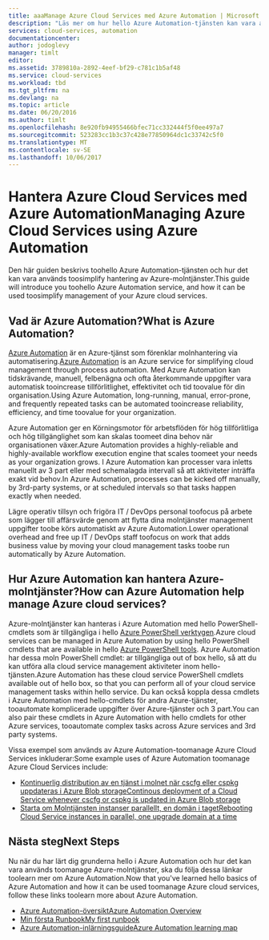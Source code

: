 ```yaml
---
title: aaaManage Azure Cloud Services med Azure Automation | Microsoft Docs
description: "Läs mer om hur hello Azure Automation-tjänsten kan vara används toomanage Azure-molntjänster i större skala."
services: cloud-services, automation
documentationcenter: 
author: jodoglevy
manager: timlt
editor: 
ms.assetid: 3789810a-2892-4eef-bf29-c781c1b5af48
ms.service: cloud-services
ms.workload: tbd
ms.tgt_pltfrm: na
ms.devlang: na
ms.topic: article
ms.date: 06/20/2016
ms.author: timlt
ms.openlocfilehash: 8e920fb94955466bfec71cc332444f5f0ee497a7
ms.sourcegitcommit: 523283cc1b3c37c428e77850964dc1c33742c5f0
ms.translationtype: MT
ms.contentlocale: sv-SE
ms.lasthandoff: 10/06/2017
---
```

# <a name="managing-azure-cloud-services-using-azure-automation"></a><span data-ttu-id="a6d40-103">Hantera Azure Cloud Services med Azure Automation</span><span class="sxs-lookup"><span data-stu-id="a6d40-103">Managing Azure Cloud Services using Azure Automation</span></span>
<span data-ttu-id="a6d40-104">Den här guiden beskrivs toohello Azure Automation-tjänsten och hur det kan vara används toosimplify hantering av Azure-molntjänster.</span><span class="sxs-lookup"><span data-stu-id="a6d40-104">This guide will introduce you toohello Azure Automation service, and how it can be used toosimplify management of your Azure cloud services.</span></span>

## <a name="what-is-azure-automation"></a><span data-ttu-id="a6d40-105">Vad är Azure Automation?</span><span class="sxs-lookup"><span data-stu-id="a6d40-105">What is Azure Automation?</span></span>
<span data-ttu-id="a6d40-106">[Azure Automation](https://azure.microsoft.com/services/automation/) är en Azure-tjänst som förenklar molnhantering via automatisering.</span><span class="sxs-lookup"><span data-stu-id="a6d40-106">[Azure Automation](https://azure.microsoft.com/services/automation/) is an Azure service for simplifying cloud management through process automation.</span></span> <span data-ttu-id="a6d40-107">Med Azure Automation kan tidskrävande, manuell, felbenägna och ofta återkommande uppgifter vara automatisk tooincrease tillförlitlighet, effektivitet och tid toovalue för din organisation.</span><span class="sxs-lookup"><span data-stu-id="a6d40-107">Using Azure Automation, long-running, manual, error-prone, and frequently repeated tasks can be automated tooincrease reliability, efficiency, and time toovalue for your organization.</span></span>

<span data-ttu-id="a6d40-108">Azure Automation ger en Körningsmotor för arbetsflöden för hög tillförlitliga och hög tillgänglighet som kan skalas toomeet dina behov när organisationen växer.</span><span class="sxs-lookup"><span data-stu-id="a6d40-108">Azure Automation provides a highly-reliable and highly-available workflow execution engine that scales toomeet your needs as your organization grows.</span></span> <span data-ttu-id="a6d40-109">I Azure Automation kan processer vara inletts manuellt av 3 part eller med schemalagda intervall så att aktiviteter inträffa exakt vid behov.</span><span class="sxs-lookup"><span data-stu-id="a6d40-109">In Azure Automation, processes can be kicked off manually, by 3rd-party systems, or at scheduled intervals so that tasks happen exactly when needed.</span></span>

<span data-ttu-id="a6d40-110">Lägre operativ tillsyn och frigöra IT / DevOps personal toofocus på arbete som lägger till affärsvärde genom att flytta dina molntjänster management uppgifter toobe körs automatiskt av Azure Automation.</span><span class="sxs-lookup"><span data-stu-id="a6d40-110">Lower operational overhead and free up IT / DevOps staff toofocus on work that adds business value by moving your cloud management tasks toobe run automatically by Azure Automation.</span></span>

## <a name="how-can-azure-automation-help-manage-azure-cloud-services"></a><span data-ttu-id="a6d40-111">Hur Azure Automation kan hantera Azure-molntjänster?</span><span class="sxs-lookup"><span data-stu-id="a6d40-111">How can Azure Automation help manage Azure cloud services?</span></span>
<span data-ttu-id="a6d40-112">Azure-molntjänster kan hanteras i Azure Automation med hello PowerShell-cmdlets som är tillgängliga i hello [Azure PowerShell verktygen](https://msdn.microsoft.com/library/azure/jj156055.aspx).</span><span class="sxs-lookup"><span data-stu-id="a6d40-112">Azure cloud services can be managed in Azure Automation by using hello PowerShell cmdlets that are available in hello [Azure PowerShell tools](https://msdn.microsoft.com/library/azure/jj156055.aspx).</span></span> <span data-ttu-id="a6d40-113">Azure Automation har dessa moln PowerShell cmdlet: ar tillgängliga out of box hello, så att du kan utföra alla cloud service management aktiviteter inom hello-tjänsten.</span><span class="sxs-lookup"><span data-stu-id="a6d40-113">Azure Automation has these cloud service PowerShell cmdlets available out of hello box, so that you can perform all of your cloud service management tasks within hello service.</span></span> <span data-ttu-id="a6d40-114">Du kan också koppla dessa cmdlets i Azure Automation med hello-cmdlets för andra Azure-tjänster, tooautomate komplicerade uppgifter över Azure-tjänster och 3 part.</span><span class="sxs-lookup"><span data-stu-id="a6d40-114">You can also pair these cmdlets in Azure Automation with hello cmdlets for other Azure services, tooautomate complex tasks across Azure services and 3rd party systems.</span></span>

<span data-ttu-id="a6d40-115">Vissa exempel som används av Azure Automation-toomanage Azure Cloud Services inkluderar:</span><span class="sxs-lookup"><span data-stu-id="a6d40-115">Some example uses of Azure Automation toomanage Azure Cloud Services include:</span></span>

* [<span data-ttu-id="a6d40-116">Kontinuerlig distribution av en tjänst i molnet när cscfg eller cspkg uppdateras i Azure Blob storage</span><span class="sxs-lookup"><span data-stu-id="a6d40-116">Continous deployment of a Cloud Service whenever cscfg or cspkg is updated in Azure Blob storage</span></span>](https://gallery.technet.microsoft.com/scriptcenter/Continuous-Deployment-of-A-eeebf3a6)
* [<span data-ttu-id="a6d40-117">Starta om Molntjänsten instanser parallellt, en domän i taget</span><span class="sxs-lookup"><span data-stu-id="a6d40-117">Rebooting Cloud Service instances in parallel, one upgrade domain at a time</span></span>](https://gallery.technet.microsoft.com/scriptcenter/Reboot-Cloud-Service-PaaS-b337a06d)

## <a name="next-steps"></a><span data-ttu-id="a6d40-118">Nästa steg</span><span class="sxs-lookup"><span data-stu-id="a6d40-118">Next Steps</span></span>
<span data-ttu-id="a6d40-119">Nu när du har lärt dig grunderna hello i Azure Automation och hur det kan vara används toomanage Azure-molntjänster, ska du följa dessa länkar toolearn mer om Azure Automation.</span><span class="sxs-lookup"><span data-stu-id="a6d40-119">Now that you've learned hello basics of Azure Automation and how it can be used toomanage Azure cloud services, follow these links toolearn more about Azure Automation.</span></span>

* [<span data-ttu-id="a6d40-120">Azure Automation-översikt</span><span class="sxs-lookup"><span data-stu-id="a6d40-120">Azure Automation Overview</span></span>](../automation/automation-intro.md)
* [<span data-ttu-id="a6d40-121">Min första Runbook</span><span class="sxs-lookup"><span data-stu-id="a6d40-121">My first runbook</span></span>](../automation/automation-first-runbook-graphical.md)
* [<span data-ttu-id="a6d40-122">Azure Automation-inlärningsguide</span><span class="sxs-lookup"><span data-stu-id="a6d40-122">Azure Automation learning map</span></span>](https://azure.microsoft.com/documentation/learning-paths/automation/)
